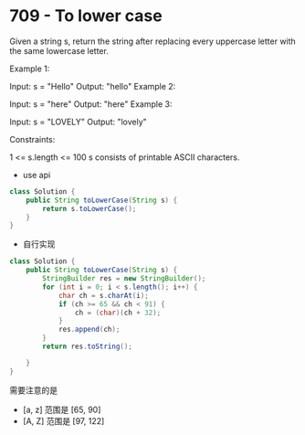 # 709 - To lower case

Given a string s, return the string after replacing every uppercase letter with the same lowercase letter.

Example 1:

Input: s = "Hello"
Output: "hello"
Example 2:

Input: s = "here"
Output: "here"
Example 3:

Input: s = "LOVELY"
Output: "lovely"


Constraints:

1 <= s.length <= 100
s consists of printable ASCII characters.

- use api
```java
class Solution {
    public String toLowerCase(String s) {
        return s.toLowerCase();
    }
}
```
- 自行实现
```java
class Solution {
    public String toLowerCase(String s) {
        StringBuilder res = new StringBuilder();
        for (int i = 0; i < s.length(); i++) {
            char ch = s.charAt(i);
            if (ch >= 65 && ch < 91) {
                ch = (char)(ch + 32);
            }
            res.append(ch);
        }
        return res.toString();

    }
}
```

需要注意的是
- [a, z] 范围是 [65, 90]
- [A, Z] 范围是 [97, 122]